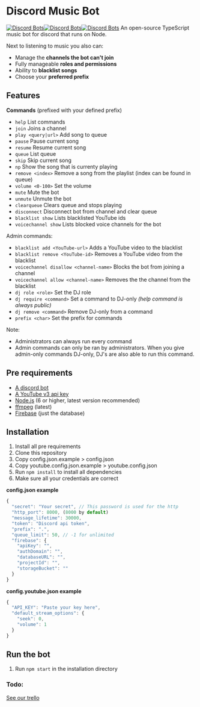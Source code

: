 # Discord Music Bot
[![Discord Bots](https://discordbots.org/api/widget/status/387686098534531076.svg?noavatar=true)](https://discordbots.org/bot/387686098534531076)[![Discord Bots](https://discordbots.org/api/widget/servers/387686098534531076.svg?noavatar=true)](https://discordbots.org/bot/387686098534531076)[![Discord Bots](https://discordbots.org/api/widget/upvotes/387686098534531076.svg?noavatar=true)](https://discordbots.org/bot/387686098534531076)
An open-source TypeScript music bot for discord that runs on Node.

Next to listening to music you also can:
* Manage the **channels the bot can't join**
* Fully manageable **roles and permissions**
* Ability to **blacklist songs**
* Choose your **preferred prefix**

## Features
__Commands__ (prefixed with your defined prefix)
* `help` List commands
* `join` Joins a channel
* `play <query|url>` Add song to queue
* `pause` Pause current song
* `resume` Resume current song
* `queue` List queue
* `skip` Skip current song
* `np` Show the song that is currenty playing
* `remove <index>` Remove a song from the playlist (index can be found in queue)
* `volume <0-100>` Set the volume
* `mute` Mute the bot
* `unmute` Unmute the bot
* `clearqueue` Clears queue and stops playing
* `disconnect` Disconnect bot from channel and clear queue
* `blacklist show` Lists blacklisted YouTube ids
* `voicechannel show` Lists blocked voice channels for the bot

Admin commands:
* `blacklist add <YouTube-url>` Adds a YouTube video to the blacklist
* `blacklist remove <YouTube-id>` Removes a YouTube video from the blacklist
* `voicechannel disallow <channel-name>` Blocks the bot from joining a channel
* `voicechannel allow <channel-name>` Removes the the channel from the blacklist
* `dj role <role>` Set the DJ role
* `dj require <command>` Set a command to DJ-only *(help command is always public)*
* `dj remove <command>` Remove DJ-only from a command
* `prefix <char>` Set the prefix for commands

Note:
* Administrators can always run every command
* Admin commands can only be ran by administrators. When you give admin-only commands DJ-only, DJ's are also able to run this command.

## Pre requirements

* [A discord bot](https://discordapp.com/developers/applications/me)
* [A YouTube v3 api key](https://developers.google.com/youtube/v3/getting-started)
* [Node.js](https://nodejs.org) (6 or higher, latest version recommended)
* [ffmpeg](https://www.ffmpeg.org/) (latest)
* [Firebase](https://console.firebase.google.com/u/0/) (just the database)

## Installation
1. Install all pre requirements
2. Clone this repository
3. Copy config.json.example > config.json
4. Copy youtube.config.json.example > youtube.config.json
5. Run `npm install` to install all dependencies
6. Make sure all your credentials are correct

__config.json example__
```javascript
{
  "secret": "Your secret", // This password is used for the http
  "http_port": 8000, (8000 by default)
  "message_lifetime": 30000,
  "token": "Discord api token",
  "prefix": ".",
  "queue_limit": 50, // -1 for unlimited
  "firebase": {
    "apiKey": "",
    "authDomain": "",
    "databaseURL": "",
    "projectId": "",
    "storageBucket": ""
  }
}
```

__config.youtube.json example__
```javascript
{
  "API_KEY": "Paste your key here",
  "default_stream_options": {
    "seek": 0,
    "volume": 1
  }
}
```

## Run the bot
1. Run `npm start` in the installation directory

### Todo:

[See our trello](https://trello.com/b/kWbyNTxN/kanban)
